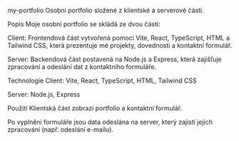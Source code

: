 my-portfolio
Osobní portfolio složené z klientské a serverové části.

Popis
Moje osobní portfolio se skládá ze dvou částí:

Client: Frontendová část vytvořená pomocí Vite, React, TypeScript, HTML a Tailwind CSS, která prezentuje mé projekty, dovednosti a kontaktní formulář.

Server: Backendová část postavená na Node.js a Express, která zajišťuje zpracování a odeslání dat z kontaktního formuláře.

Technologie
Client: Vite, React, TypeScript, HTML, Tailwind CSS

Server: Node.js, Express

Použití
Klientská část zobrazí portfolio a kontaktní formulář.

Po vyplnění formuláře jsou data odeslána na server, který zajistí jejich zpracování (např. odeslání e-mailu).

